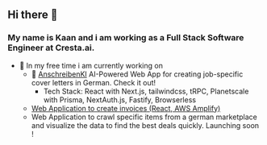 ## Hi there 👋

### My name is Kaan and i am working as a Full Stack Software Engineer at Cresta.ai.

- 🔭 In my free time i am currently working on 
  - 🚀 [AnschreibenKI](https://www.anschreibenki.de) AI-Powered Web App for creating job-specific cover letters in German. Check it out!
    - Tech Stack: React with Next.js, tailwindcss, tRPC, Planetscale with Prisma, NextAuth.js, Fastify, Browserless
  -  [Web Application to create invoices (React, AWS Amplify)](https://github.com/kaaancan/ab-invoice-react) 
  -  Web Application to crawl specific items from a german marketplace and visualize the data to find the best deals quickly. 
      Launching soon !

<!--
**kaaancan/kaaancan** is a ✨ _special_ ✨ repository because its `README.md` (this file) appears on your GitHub profile.

Here are some ideas to get you started:

- 🔭 I’m currently working on ...
- 🌱 I’m currently learning ...
- 👯 I’m looking to collaborate on ...
- 🤔 I’m looking for help with ...
- 💬 Ask me about ...
- 📫 How to reach me: ...
- 😄 Pronouns: ...
- ⚡ Fun fact: ...
-->
